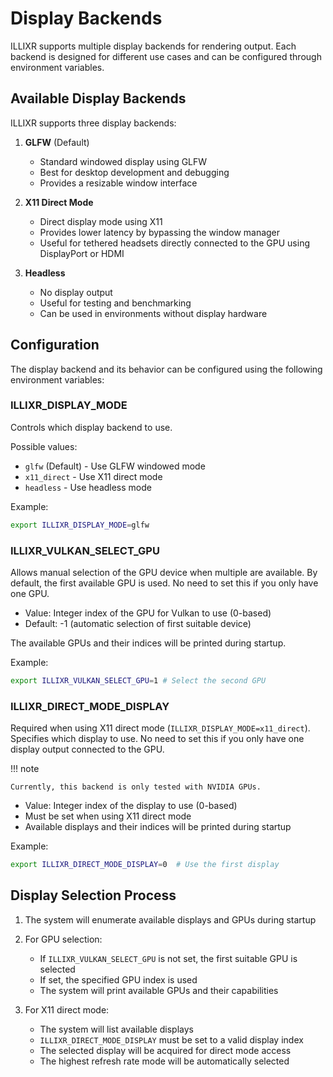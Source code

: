 # Display Backends

ILLIXR supports multiple display backends for rendering output. Each backend is designed for different use cases and can
be configured through environment variables.

## Available Display Backends

ILLIXR supports three display backends:

1. **GLFW** (Default)
    - Standard windowed display using GLFW
    - Best for desktop development and debugging
    - Provides a resizable window interface

2. **X11 Direct Mode**
    - Direct display mode using X11
    - Provides lower latency by bypassing the window manager
    - Useful for tethered headsets directly connected to the GPU using DisplayPort or HDMI

3. **Headless**
    - No display output
    - Useful for testing and benchmarking
    - Can be used in environments without display hardware

## Configuration

The display backend and its behavior can be configured using the following environment variables:

### ILLIXR_DISPLAY_MODE

Controls which display backend to use.

Possible values:

- `glfw` (Default) - Use GLFW windowed mode
- `x11_direct` - Use X11 direct mode
- `headless` - Use headless mode

Example:

``` bash
export ILLIXR_DISPLAY_MODE=glfw
```

### ILLIXR_VULKAN_SELECT_GPU

Allows manual selection of the GPU device when multiple are available. By default, the first available GPU is used. No
need to set this if you only have one GPU.

- Value: Integer index of the GPU for Vulkan to use (0-based)
- Default: -1 (automatic selection of first suitable device)

The available GPUs and their indices will be printed during startup.

Example:

``` bash
export ILLIXR_VULKAN_SELECT_GPU=1 # Select the second GPU
```

### ILLIXR_DIRECT_MODE_DISPLAY

Required when using X11 direct mode (`ILLIXR_DISPLAY_MODE=x11_direct`). Specifies which display to use. No need to set
this if you only have one display output connected to the GPU.

!!! note

    Currently, this backend is only tested with NVIDIA GPUs.

- Value: Integer index of the display to use (0-based)
- Must be set when using X11 direct mode
- Available displays and their indices will be printed during startup

Example:

``` bash
export ILLIXR_DIRECT_MODE_DISPLAY=0  # Use the first display
```

## Display Selection Process

1. The system will enumerate available displays and GPUs during startup
2. For GPU selection:
    - If `ILLIXR_VULKAN_SELECT_GPU` is not set, the first suitable GPU is selected
    - If set, the specified GPU index is used
    - The system will print available GPUs and their capabilities

3. For X11 direct mode:
    - The system will list available displays
    - `ILLIXR_DIRECT_MODE_DISPLAY` must be set to a valid display index
    - The selected display will be acquired for direct mode access
    - The highest refresh rate mode will be automatically selected
